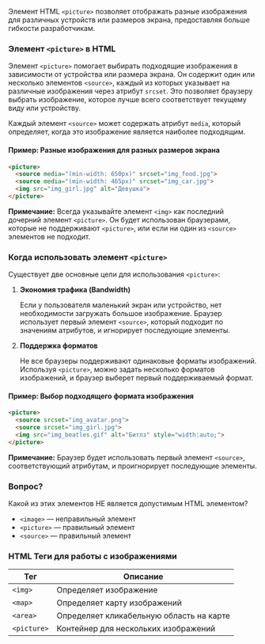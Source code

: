 
Элемент HTML `<picture>` позволяет отображать разные изображения для различных устройств или размеров экрана, предоставляя больше гибкости разработчикам.

### Элемент `<picture>` в HTML

Элемент `<picture>` помогает выбирать подходящие изображения в зависимости от устройства или размера экрана. Он содержит один или несколько элементов `<source>`, каждый из которых указывает на различные изображения через атрибут `srcset`. Это позволяет браузеру выбрать изображение, которое лучше всего соответствует текущему виду или устройству.

Каждый элемент `<source>` может содержать атрибут `media`, который определяет, когда это изображение является наиболее подходящим.

#### Пример: Разные изображения для разных размеров экрана
```html
<picture>
  <source media="(min-width: 650px)" srcset="img_food.jpg">
  <source media="(min-width: 465px)" srcset="img_car.jpg">
  <img src="img_girl.jpg" alt="Девушка">
</picture>
```

**Примечание:** Всегда указывайте элемент `<img>` как последний дочерний элемент `<picture>`. Он будет использован браузерами, которые не поддерживают `<picture>`, или если ни один из `<source>` элементов не подходит.

### Когда использовать элемент `<picture>`

Существует две основные цели для использования `<picture>`:

1. **Экономия трафика (Bandwidth)**

   Если у пользователя маленький экран или устройство, нет необходимости загружать большое изображение. Браузер использует первый элемент `<source>`, который подходит по значениям атрибутов, и игнорирует последующие элементы.

2. **Поддержка форматов**

   Не все браузеры поддерживают одинаковые форматы изображений. Используя `<picture>`, можно задать несколько форматов изображений, и браузер выберет первый поддерживаемый формат.

#### Пример: Выбор подходящего формата изображения
```html
<picture>
  <source srcset="img_avatar.png">
  <source srcset="img_girl.jpg">
  <img src="img_beatles.gif" alt="Битлз" style="width:auto;">
</picture>
```

**Примечание:** Браузер будет использовать первый элемент `<source>`, соответствующий атрибутам, и проигнорирует последующие элементы.

### Вопрос?

Какой из этих элементов НЕ является допустимым HTML элементом?

- `<image>` — неправильный элемент
- `<picture>` — правильный элемент
- `<source>` — правильный элемент

### HTML Теги для работы с изображениями

| Тег         | Описание                                 |
| ----------- | ---------------------------------------- |
| `<img>`     | Определяет изображение                   |
| `<map>`     | Определяет карту изображений             |
| `<area>`    | Определяет кликабельную область на карте |
| `<picture>` | Контейнер для нескольких изображений     |

